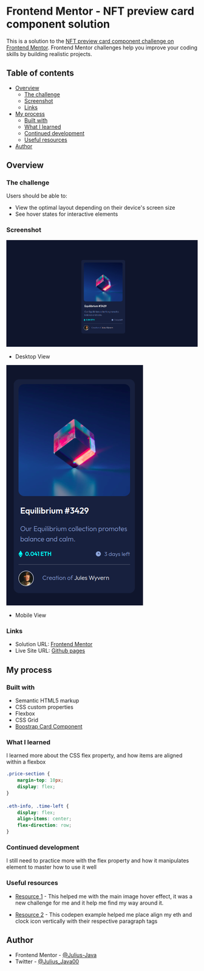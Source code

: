 # Frontend Mentor - NFT preview card component solution

This is a solution to the [NFT preview card component challenge on Frontend Mentor](https://www.frontendmentor.io/challenges/nft-preview-card-component-SbdUL_w0U). Frontend Mentor challenges help you improve your coding skills by building realistic projects. 

## Table of contents

- [Overview](#overview)
  - [The challenge](#the-challenge)
  - [Screenshot](#screenshot)
  - [Links](#links)
- [My process](#my-process)
  - [Built with](#built-with)
  - [What I learned](#what-i-learned)
  - [Continued development](#continued-development)
  - [Useful resources](#useful-resources)
- [Author](#author)


## Overview

### The challenge

Users should be able to:

- View the optimal layout depending on their device's screen size
- See hover states for interactive elements

### Screenshot

![](./screenshot/nft-desktop.png)
- Desktop View

![](./screenshot/nft-mobile.png)
- Mobile View

### Links

- Solution URL: [Frontend Mentor](https://www.frontendmentor.io/solutions/nft-preview-card-component-lkTG54bCsW)
- Live Site URL: [Github pages](https://julius-java.github.io/WebDev-Project-00/nft-preview-card-component/index.html)

## My process

### Built with

- Semantic HTML5 markup
- CSS custom properties
- Flexbox
- CSS Grid
- [Boostrap Card Component](https://getbootstrap.com/docs/5.0/components/card/#about)


### What I learned

I learned more about the CSS flex property, and how items are aligned within a flexbox

```css
.price-section {
    margin-top: 10px;
    display: flex;
}

.eth-info, .time-left {
    display: flex;
    align-items: center;
    flex-direction: row;
}
```

### Continued development
I still need to practice more with the flex property and how it manipulates element to master how to use it well

### Useful resources

- [Resource 1](https://www.w3schools.com/howto/tryit.asp?filename=tryhow_css_image_overlay_fade) - This helped me with the main image hover effect, it was a new challenge for me and it help me find my way around it.

- [Resource 2](https://codepen.io/mobas/pen/YRVZZy) - This codepen example helped me place align my eth and clock icon vertically with their respective paragraph tags

## Author
- Frontend Mentor - [@Julius-Java](https://www.frontendmentor.io/profile/Julius-Java)
- Twitter - [@Julius_Java00](https://www.twitter.com/Julius_Java00)

